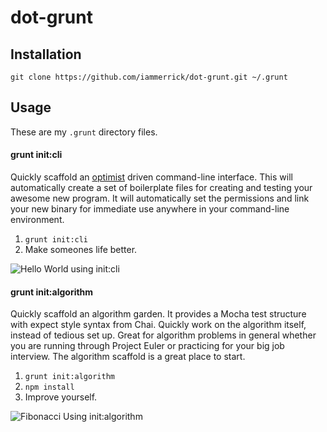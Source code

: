 # dot-grunt

## Installation

`git clone https://github.com/iammerrick/dot-grunt.git ~/.grunt`

## Usage

These are my `.grunt` directory files.

#### grunt init:cli

Quickly scaffold an [optimist](https://github.com/substack/node-optimist) driven command-line interface. This will automatically create a set of  boilerplate files for creating and testing your awesome new program. It will automatically set the permissions and link your new binary for immediate use anywhere in your command-line environment.

1. `grunt init:cli`
2. Make someones life better.

![Hello World using init:cli](http://f.cl.ly/items/3O0p1w1W0K160o2U3s1n/init-cli.png)


#### grunt init:algorithm

Quickly scaffold an algorithm garden. It provides a Mocha test structure with expect style syntax from Chai. Quickly work on the algorithm itself, instead of tedious set up. Great for algorithm problems in general whether you are running through Project Euler or practicing for your big job interview. The algorithm scaffold is a great place to start.

1. `grunt init:algorithm`
2. `npm install`
3. Improve yourself.

![Fibonacci Using init:algorithm](http://f.cl.ly/items/3N0w3i210y2x1l2w0G1m/Screen%20Shot%202012-11-17%20at%201.47.42%20PM.png)
